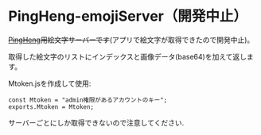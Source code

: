 # PingHeng-emojiServer（開発中止）

~~[PingHeng](https://github.com/0-a-e/Pingheng)用絵文字サーバーです~~(アプリで絵文字が取得できたので開発中止)。

取得した絵文字のリストにインデックスと画像データ(base64)を加えて返します。

Mtoken.jsを作成して使用:

```
const Mtoken = "admin権限があるアカウントのキー";
exports.Mtoken = Mtoken;
```

サーバーごとにしか取得できないので注意してください.
